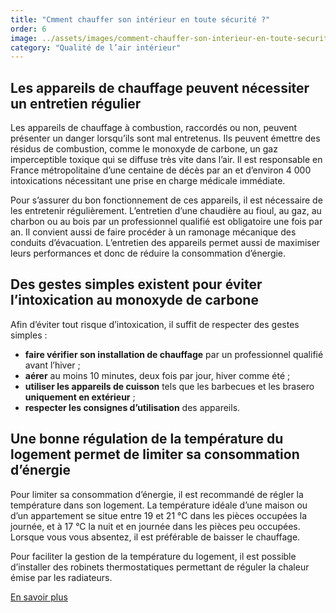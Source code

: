 ```yaml
---
title: "Cmment chauffer son intérieur en toute sécurité ?"
order: 6
image: ../assets/images/comment-chauffer-son-interieur-en-toute-securite.jpg
category: "Qualité de l’air intérieur"
---
```


## Les appareils de chauffage peuvent nécessiter un entretien régulier

Les appareils de chauffage à combustion, raccordés ou non, peuvent présenter un danger lorsqu’ils sont mal entretenus. Ils peuvent émettre des résidus de combustion, comme le monoxyde de carbone, un gaz imperceptible toxique qui se diffuse très vite dans l’air. Il est responsable en France métropolitaine d’une centaine de décès par an et d’environ 4 000 intoxications nécessitant une prise en charge médicale immédiate.

Pour s’assurer du bon fonctionnement de ces appareils, il est nécessaire de les entretenir régulièrement. L’entretien d’une chaudière au fioul, au gaz, au charbon ou au bois par un professionnel qualifié est obligatoire une fois par an. Il convient aussi de faire procéder à un ramonage mécanique des conduits d’évacuation. L’entretien des appareils permet aussi de maximiser leurs performances et donc de réduire la consommation d’énergie.

## Des gestes simples existent pour éviter l’intoxication au monoxyde de carbone

Afin d’éviter tout risque d’intoxication, il suffit de respecter des gestes simples : 
- **faire vérifier son installation de chauffage** par un professionnel qualifié avant l’hiver ;
- **aérer** au moins 10 minutes, deux fois par jour, hiver comme été ;
- **utiliser les appareils de cuisson** tels que les barbecues et les brasero **uniquement en extérieur** ;
- **respecter les consignes d’utilisation** des appareils.

## Une bonne régulation de la température du logement permet de limiter sa consommation d’énergie

Pour limiter sa consommation d’énergie, il est recommandé de régler la température dans son logement. La température idéale d’une maison ou d’un appartement se situe entre 19 et 21 °C dans les pièces occupées la journée, et à 17 °C la nuit et en journée dans les pièces peu occupées. Lorsque vous vous absentez, il est préférable de baisser le chauffage.

Pour faciliter la gestion de la température du logement, il est possible d’installer des robinets thermostatiques permettant de réguler la chaleur émise par les radiateurs.

[En savoir plus](https://librairie.ademe.fr/cadic/2222/guide-pratique-chauffer-mieux-moins-cher.pdf?modal=false)  
